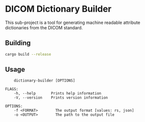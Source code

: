 # DICOM Dictionary Builder

This sub-project is a tool for generating machine readable attribute dictionaries from the DICOM standard.

## Building

```bash
cargo build --release
```

## Usage

```text
    dictionary-builder [OPTIONS]

FLAGS:
    -h, --help       Prints help information
    -V, --version    Prints version information

OPTIONS:
    -f <FORMAT>        The output format [values: rs, json]
    -o <OUTPUT>        The path to the output file
```
